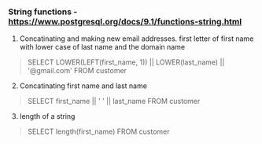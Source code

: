 ### String functions - https://www.postgresql.org/docs/9.1/functions-string.html

1. Concatinating and making new email addresses. first letter of first name with lower case of last name and the domain name

> SELECT LOWER(LEFT(first_name, 1)) || LOWER(last_name) || '@gmail.com' FROM customer

2. Concatinating first name and last name

> SELECT first_name || ' ' || last_name FROM customer

3. length of a string

>  SELECT length(first_name) FROM customer
